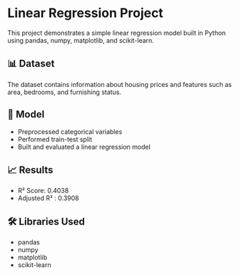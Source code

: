 # Linear Regression Project

This project demonstrates a simple linear regression model built in Python using pandas, numpy, matplotlib, and scikit-learn.

## 📊 Dataset
The dataset contains information about housing prices and features such as area, bedrooms, and furnishing status.

## 🧠 Model
- Preprocessed categorical variables
- Performed train-test split
- Built and evaluated a linear regression model

## 📈 Results
- R² Score: 0.4038
- Adjusted  R² : 0.3908

## 🛠️ Libraries Used
- pandas
- numpy
- matplotlib
- scikit-learn
